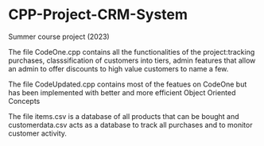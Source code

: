 # CPP-Project-CRM-System
Summer course project (2023)


The file CodeOne.cpp contains all the functionalities of the project:tracking purchases, classsification of customers into tiers, admin features that allow an admin to offer discounts to high value customers to name a few.

The file CodeUpdated.cpp contains most of the featues on CodeOne but has been implemented with better and more efficient Object Oriented Concepts 

The file items.csv is a database of all products that can be bought and customerdata.csv acts as a database to track all purchases and to monitor customer activity. 
